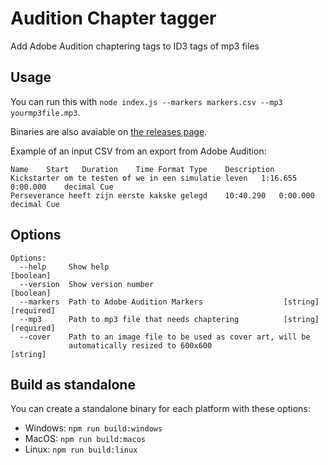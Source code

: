 # Audition Chapter tagger

Add Adobe Audition chaptering tags to ID3 tags of mp3 files

## Usage

You can run this with `node index.js --markers markers.csv --mp3 yourmp3file.mp3`.

Binaries are also avaiable on [the releases page](https://github.com/DrSkunk/audition-chapter-tagger/releases/).

Example of an input CSV from an export from Adobe Audition:

```
Name	Start	Duration	Time Format	Type	Description
Kickstarter om te testen of we in een simulatie leven	1:16.655	0:00.000	decimal	Cue
Perseverance heeft zijn eerste kakske gelegd	10:40.290	0:00.000	decimal	Cue
```

## Options

```
Options:
  --help     Show help                                                 [boolean]
  --version  Show version number                                       [boolean]
  --markers  Path to Adobe Audition Markers                  [string] [required]
  --mp3      Path to mp3 file that needs chaptering          [string] [required]
  --cover    Path to an image file to be used as cover art, will be
             automatically resized to 600x600                           [string]
```

## Build as standalone

You can create a standalone binary for each platform with these options:

- Windows: `npm run build:windows`
- MacOS: `npm run build:macos`
- Linux: `npm run build:linux`
